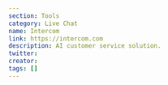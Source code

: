 ```yaml
---
section: Tools
category: Live Chat
name: Intercom
link: https://intercom.com
description: AI customer service solution.
twitter:
creator:
tags: []
---
```

